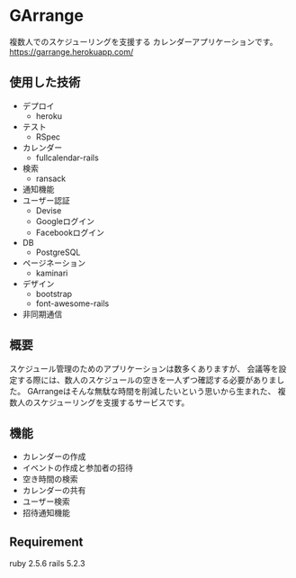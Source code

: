 # GArrange

複数人でのスケジューリングを支援する
カレンダーアプリケーションです。
https://garrange.herokuapp.com/

## 使用した技術

- デプロイ
    - heroku
- テスト
    - RSpec
- カレンダー
    - fullcalendar-rails
- 検索
    - ransack
- 通知機能
- ユーザー認証
    - Devise
    - Googleログイン
    - Facebookログイン
- DB
    - PostgreSQL
- ページネーション
    - kaminari
- デザイン
    - bootstrap
    - font-awesome-rails
- 非同期通信

## 概要

スケジュール管理のためのアプリケーションは数多くありますが、
会議等を設定する際には、数人のスケジュールの空きを一人ずつ確認する必要がありました。
GArrangeはそんな無駄な時間を削減したいという思いから生まれた、
複数人のスケジューリングを支援するサービスです。

## 機能

- カレンダーの作成
- イベントの作成と参加者の招待
- 空き時間の検索
- カレンダーの共有
- ユーザー検索
- 招待通知機能

## Requirement

ruby 2.5.6
rails 5.2.3